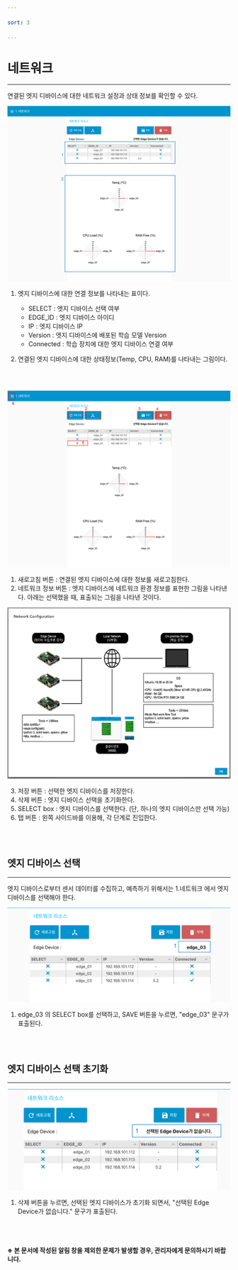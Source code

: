 ```yaml
---

sort: 3

---
```



 
# 네트워크

---

연결된 엣지 디바이스에 대한 네트워크 설정과 상태 정보를 확인할 수 있다.<br/>

![main](images/3.1.main.png)

1. 엣지 디바이스에 대한 연결 정보를 나타내는 표이다.
    - SELECT : 엣지 디바이스 선택 여부
    - EDGE_ID : 엣지 디바이스 아이디
    - IP : 엣지 디바이스 IP
    - Version : 엣지 디바이스에 배포된 학습 모델 Version
    - Connected : 학습 장치에 대한 엣지 디바이스 연결 여부
  

2. 연결된 엣지 디바이스에 대한 상태정보(Temp, CPU, RAM)를 나타내는 그림이다.

<br/><br/>

![main_button](images/3.2.main_button.png)

1. 새로고침 버튼 : 연결된 엣지 디바이스에 대한 정보를 새로고침한다.
2. 네트워크 정보 버튼 : 엣지 디바이스에 네트워크 환경 정보를 표현한 그림을 나타낸다. 아래는 선택했을 때, 표출되는 그림을 나타낸 것이다.<br/>

![network_environment_png](images/3.3.network_environment_png.png)

3. 저장 버튼 : 선택한 엣지 디바이스를 저장한다. 
4. 삭제 버튼 : 엣지 디바이스 선택을 초기화한다.
5. SELECT box : 엣지 디바이스를 선택한다. (단, 하나의 엣지 디바이스만 선택 가능)
6. 탭 버튼 : 왼쪽 사이드바를 이용해, 각 단계로 진입한다.

<br/><br/>

## 엣지 디바이스 선택

---

엣지 디바이스로부터 센서 데이터를 수집하고, 예측하기 위해서는 1.네트워크 에서 엣지 디바이스를 선택해야 한다.<br/>

![selecteddevice](images/3.4.selecteddevice.png)

1. edge_03 의 SELECT box를 선택하고, SAVE 버튼을 누르면, "edge_03" 문구가 표출된다.

<br/><br/>

## 엣지 디바이스 선택  초기화

---

![unselecteddevice](images/3.5.unselecteddevice.png)

1. 삭제 버튼을 누르면, 선택된 엣지 디바이스가 초기화 되면서, "선택된 Edge Device가 없습니다." 문구가 표출된다.

<br/><br/>

#### ※ 본 문서에 작성된 알림 창을 제외한 문제가 발생할 경우, 관리자에게 문의하시기 바랍니다.
